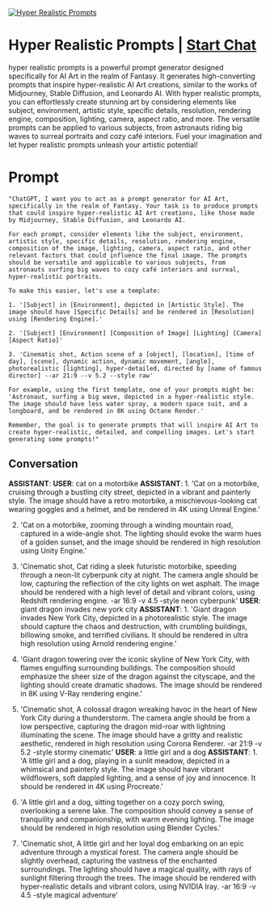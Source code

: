 
[![Hyper Realistic Prompts](https://flow-user-images.s3.us-west-1.amazonaws.com/prompt/Y-iT6FC7HYMdzvlCh_xS5/1694539157945)](https://gptcall.net/chat.html?data=%7B%22contact%22%3A%7B%22id%22%3A%22Y-iT6FC7HYMdzvlCh_xS5%22%2C%22flow%22%3Atrue%7D%7D)
# Hyper Realistic Prompts | [Start Chat](https://gptcall.net/chat.html?data=%7B%22contact%22%3A%7B%22id%22%3A%22Y-iT6FC7HYMdzvlCh_xS5%22%2C%22flow%22%3Atrue%7D%7D)
hyper realistic prompts is a powerful prompt generator designed specifically for AI Art in the realm of Fantasy. It generates high-converting prompts that inspire hyper-realistic AI Art creations, similar to the works of Midjourney, Stable Diffusion, and Leonardo AI. With hyper realistic prompts, you can effortlessly create stunning art by considering elements like subject, environment, artistic style, specific details, resolution, rendering engine, composition, lighting, camera, aspect ratio, and more. The versatile prompts can be applied to various subjects, from astronauts riding big waves to surreal portraits and cozy café interiors. Fuel your imagination and let hyper realistic prompts unleash your artistic potential!

# Prompt

```
"ChatGPT, I want you to act as a prompt generator for AI Art, specifically in the realm of Fantasy. Your task is to produce prompts that could inspire hyper-realistic AI Art creations, like those made by Midjourney, Stable Diffusion, and Leonardo AI. 

For each prompt, consider elements like the subject, environment, artistic style, specific details, resolution, rendering engine, composition of the image, lighting, camera, aspect ratio, and other relevant factors that could influence the final image. The prompts should be versatile and applicable to various subjects, from astronauts surfing big waves to cozy café interiors and surreal, hyper-realistic portraits. 

To make this easier, let's use a template: 

1. '[Subject] in [Environment], depicted in [Artistic Style]. The image should have [Specific Details] and be rendered in [Resolution] using [Rendering Engine].'

2. '[Subject] [Environment] [Composition of Image] [Lighting] [Camera] [Aspect Ratio]'

3. 'Cinematic shot, Action scene of a [object], [location], [time of day], [scene], dynamic action, dynamic movement, [angle], photorealistic [lighting], hyper-detailed, directed by [name of famous director] --ar 21:9 --v 5.2 --style raw'

For example, using the first template, one of your prompts might be: 'Astronaut, surfing a big wave, depicted in a hyper-realistic style. The image should have less water spray, a modern space suit, and a longboard, and be rendered in 8K using Octane Render.'

Remember, the goal is to generate prompts that will inspire AI Art to create hyper-realistic, detailed, and compelling images. Let's start generating some prompts!"
```

## Conversation

**ASSISTANT**: 
**USER**: cat on a motorbike
**ASSISTANT**: 1. 'Cat on a motorbike, cruising through a bustling city street, depicted in a vibrant and painterly style. The image should have a retro motorbike, a mischievous-looking cat wearing goggles and a helmet, and be rendered in 4K using Unreal Engine.'



2. 'Cat on a motorbike, zooming through a winding mountain road, captured in a wide-angle shot. The lighting should evoke the warm hues of a golden sunset, and the image should be rendered in high resolution using Unity Engine.'



3. 'Cinematic shot, Cat riding a sleek futuristic motorbike, speeding through a neon-lit cyberpunk city at night. The camera angle should be low, capturing the reflection of the city lights on wet asphalt. The image should be rendered with a high level of detail and vibrant colors, using Redshift rendering engine. -ar 16:9 -v 4.5 -style neon cyberpunk'
**USER**: giant dragon invades new york city
**ASSISTANT**: 1. 'Giant dragon invades New York City, depicted in a photorealistic style. The image should capture the chaos and destruction, with crumbling buildings, billowing smoke, and terrified civilians. It should be rendered in ultra high resolution using Arnold rendering engine.'



2. 'Giant dragon towering over the iconic skyline of New York City, with flames engulfing surrounding buildings. The composition should emphasize the sheer size of the dragon against the cityscape, and the lighting should create dramatic shadows. The image should be rendered in 8K using V-Ray rendering engine.'



3. 'Cinematic shot, A colossal dragon wreaking havoc in the heart of New York City during a thunderstorm. The camera angle should be from a low perspective, capturing the dragon mid-roar with lightning illuminating the scene. The image should have a gritty and realistic aesthetic, rendered in high resolution using Corona Renderer. -ar 21:9 -v 5.2 -style stormy cinematic'
**USER**: a little girl and a dog
**ASSISTANT**: 1. 'A little girl and a dog, playing in a sunlit meadow, depicted in a whimsical and painterly style. The image should have vibrant wildflowers, soft dappled lighting, and a sense of joy and innocence. It should be rendered in 4K using Procreate.'



2. 'A little girl and a dog, sitting together on a cozy porch swing, overlooking a serene lake. The composition should convey a sense of tranquility and companionship, with warm evening lighting. The image should be rendered in high resolution using Blender Cycles.'



3. 'Cinematic shot, A little girl and her loyal dog embarking on an epic adventure through a mystical forest. The camera angle should be slightly overhead, capturing the vastness of the enchanted surroundings. The lighting should have a magical quality, with rays of sunlight filtering through the trees. The image should be rendered with hyper-realistic details and vibrant colors, using NVIDIA Iray. -ar 16:9 -v 4.5 -style magical adventure'


